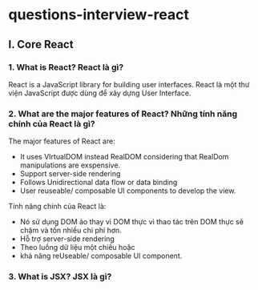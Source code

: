 # questions-interview-react
## I. Core React
### 1. What is React? React là gì? 
React is a JavaScript library for building user interfaces. 
React là một thư viện JavaScript được dùng để xây dựng User Interface.

### 2. What are the major features of React? Những tính năng chính của React là gì? 
The major features of React are: 
- It uses VIrtualDOM instead RealDOM considering that RealDom manipulations are exspensive.
- Support server-side rendering
- Follows Unidirectional data flow or data binding
- User reuseable/ composable UI components to develop the view.

Tính năng chính của React là: 
- Nó sử dụng DOM ảo thay vì DOM thực vì thao tác trên DOM thực sẽ chậm và tốn nhiều chi phí hơn.
- Hỗ trợ server-side rendering
- Theo luồng dữ liệu một chiều hoặc 
- khả năng reUseable/ composable UI component.

### 3. What is JSX? JSX là gì? 
